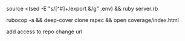 
source <(sed -E "s/[^#]+/export &/g" .env) && ruby server.rb

rubocop -a && deep-cover clone rspec && open coverage/index.html

add access to repo
change url